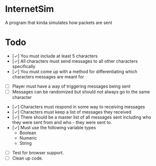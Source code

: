 # InternetSim
 A program that kinda simulates how packets are sent


 # Todo
- [✓] You must include at least 5 characters
- [✓] All characters must send messages to all other characters specifically
- [✓] You must come up with a method for differentiating which characters messages are meant for
- [ ] Player must have a way of triggering messages being sent
- [ ] Messages can be randomized but should not always go to the same character
- [✓] Characters must respond in some way to receiving messages 
- [✓] Characters must keep a list of messages they received
- [✓] There should be a master list of all messages sent including who they were sent from and who - they were sent to.
- [✓] Must use the following variable types
    - Boolean
    - Numeric
    - String

- [ ] Test for browser support.
- [ ] Clean up code.
